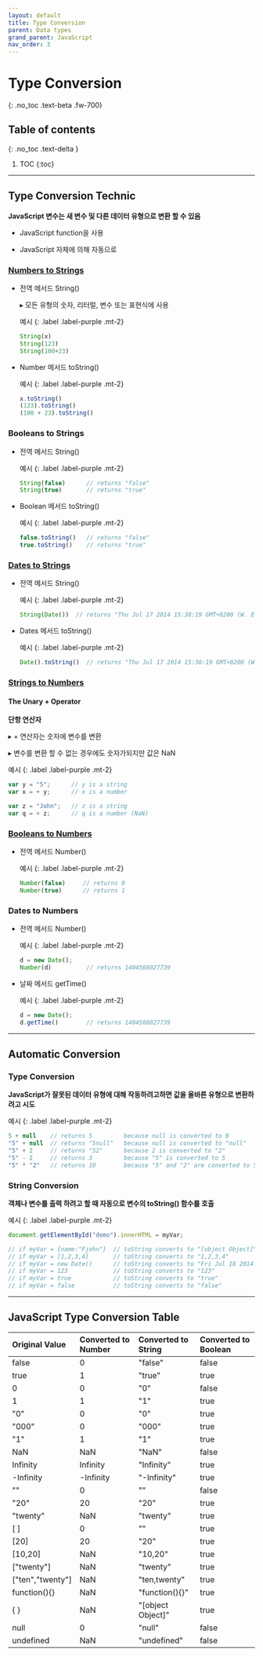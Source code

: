 ```yaml
---
layout: default
title: Type Conversion
parent: Data types
grand_parent: JavaScript
nav_order: 3
---
```

 
# Type Conversion
{: .no_toc .text-beta .fw-700}

## Table of contents
{: .no_toc .text-delta }

1. TOC
{:toc}

---

## Type Conversion Technic

**JavaScript 변수는 새 변수 및 다른 데이터 유형으로 변환 할 수 있음**

* JavaScript function을 사용

* JavaScript 자체에 의해 자동으로

### [Numbers to Strings](https://gekdev.github.io/docs/javascript/numbers/properties_methods/#converting-number-as-a-string)

* 전역 메서드 String()

    &#9656; 모든 유형의 숫자, 리터럴, 변수 또는 표현식에 사용

    예시
    {: .label .label-purple .mt-2}
    ```js
    String(x)
    String(123)
    String(100+23)
    ```

* Number 메서드 toString()

    예시
    {: .label .label-purple .mt-2}
    ```js
    x.toString()
    (123).toString()
    (100 + 23).toString()
    ```
    
### Booleans to Strings

* 전역 메서드 String()

    예시
    {: .label .label-purple .mt-2}
    ```js
    String(false)      // returns "false"
    String(true)       // returns "true"
    ```
    
* Boolean 메서드 toString()

    예시
    {: .label .label-purple .mt-2}
    ```js
    false.toString()   // returns "false"
    true.toString()    // returns "true"
    ```

### [Dates to Strings](https://gekdev.github.io/docs/javascript/dates/get_set_methods/#date-get-methods)

* 전역 메서드 String()

    예시
    {: .label .label-purple .mt-2}
    ```js
    String(Date())  // returns "Thu Jul 17 2014 15:38:19 GMT+0200 (W. Europe Daylight Time)"
    ```
    
* Dates 메서드 toString()

    예시
    {: .label .label-purple .mt-2}
    ```js
    Date().toString()  // returns "Thu Jul 17 2014 15:38:19 GMT+0200 (W. Europe Daylight Time)"
    ```

### [Strings to Numbers](https://gekdev.github.io/docs/javascript/numbers/properties_methods/#converting-variables-to-numbers)

#### The Unary + Operator

**단항 연산자**

&#9656; + 연산자는 숫자에 변수를 변환

&#9656; 변수를 변환 할 수 없는 경우에도 숫자가되지만 값은 NaN

예시
{: .label .label-purple .mt-2}
```js
var y = "5";      // y is a string
var x = + y;      // x is a number

var z = "John";   // z is a string
var q = + z;      // q is a number (NaN)
```

### [Booleans to Numbers](https://gekdev.github.io/docs/javascript/numbers/properties_methods/#number)

* 전역 메서드 Number()

    예시
    {: .label .label-purple .mt-2}
    ```js
    Number(false)     // returns 0
    Number(true)      // returns 1
    ```

### Dates to Numbers

* 전역 메서드 Number()

    예시
    {: .label .label-purple .mt-2}
    ```js
    d = new Date();
    Number(d)          // returns 1404568027739
    ```
    
* 날짜 메서드 getTime()

    예시
    {: .label .label-purple .mt-2}
    ```js
    d = new Date();
    d.getTime()        // returns 1404568027739
    ```

---

## Automatic Conversion

### Type Conversion

**JavaScript가 잘못된 데이터 유형에 대해 작동하려고하면 값을 올바른 유형으로 변환하려고 시도**

예시
{: .label .label-purple .mt-2}
```js
5 + null    // returns 5         because null is converted to 0
"5" + null  // returns "5null"   because null is converted to "null"
"5" + 2     // returns "52"      because 2 is converted to "2"
"5" - 2     // returns 3         because "5" is converted to 5
"5" * "2"   // returns 10        because "5" and "2" are converted to 5 and 2
```

### String Conversion

**객체나 변수를 출력 하려고 할 때 자동으로 변수의 toString() 함수를 호출**

예시
{: .label .label-purple .mt-2}
```js
document.getElementById("demo").innerHTML = myVar;

// if myVar = {name:"Fjohn"}  // toString converts to "[object Object]"
// if myVar = [1,2,3,4]       // toString converts to "1,2,3,4"
// if myVar = new Date()      // toString converts to "Fri Jul 18 2014 09:08:55 GMT+0200"
// if myVar = 123             // toString converts to "123"
// if myVar = true            // toString converts to "true"
// if myVar = false           // toString converts to "false"
```

---

## JavaScript Type Conversion Table

| Original Value 	| Converted to Number | Converted to String	| Converted to Boolean |
|:------------------|:--------------------|:--------------------|:---------------------|
| false	            | 0                   | "false"	            | false                |	
| true	            | 1                   |	"true" 	            | true	               |
| 0	                | 0                   |	"0"		            | false                |	
| 1	                | 1                   |	"1"		            | true	               |	
| "0"	            | 0                   |	"0"		            | true	               |	
| "000"	            | 0                   |	"000"		        | true	               |	
| "1"	            | 1                   |	"1"		            | true	               |	
| NaN	            | NaN	              | "NaN"		        | false                |	
| Infinity	        | Infinity            |	"Infinity"		    | true	               |	
| -Infinity	        | -Infinity	          | "-Infinity"		    | true	               |	
| ""	            | 0                   |	""		            | false                |	
| "20"	            | 20                  |	"20"		        | true	               |	
| "twenty"	        | NaN	              |	"twenty"		    | true	               |	
| [ ]	            | 0	                  | ""		            | true	               |	
| [20]	            | 20	              | "20"		        | true	               |	
| [10,20]	        | NaN	              | "10,20"		        | true	               |	
| ["twenty"]	    | NaN	              | "twenty"		    | true	               |	
| ["ten","twenty"]	| NaN	              | "ten,twenty"		| true	               |	
| function(){}	    | NaN	              | "function(){}"		| true	               |	
| { }	            | NaN	              | "[object Object]"	| true	               |	
| null	            | 0	                  | "null"		        | false                |	
| undefined	        | NaN	              | "undefined"		    | false                |

